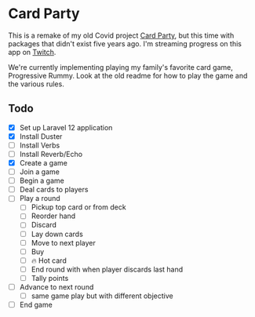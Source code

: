 # Card Party

This is a remake of my old Covid project [Card Party](https://github.com/techenby/cardparty-og), but this time with packages that didn't exist five years ago.
I'm streaming progress on this app on [Twitch](https://www.twitch.tv/techenby/schedule).

We're currently implementing playing my family's favorite card game, Progressive Rummy. Look at the old readme for how to play the game and the various rules.

## Todo

- [x] Set up Laravel 12 application
- [x] Install Duster
- [ ] Install Verbs
- [ ] Install Reverb/Echo
- [x] Create a game
- [ ] Join a game
- [ ] Begin a game
- [ ] Deal cards to players
- [ ] Play a round
    - [ ] Pickup top card or from deck
    - [ ] Reorder hand
    - [ ] Discard
    - [ ] Lay down cards
    - [ ] Move to next player
    - [ ] Buy
    - [ ] 🔥 Hot card
    - [ ] End round with when player discards last hand
    - [ ] Tally points
- [ ] Advance to next round
    - [ ] same game play but with different objective
- [ ] End game
